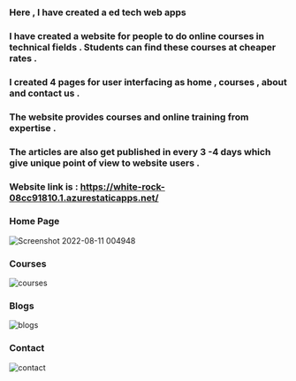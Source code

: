 ### Here , I have created a ed tech web apps  
### I have created a website for people to do online courses in technical fields . Students can find these courses at cheaper rates .
### I created 4 pages for user interfacing as home , courses , about and contact us .
### The website provides courses and online training from expertise . 
### The articles are also get published in every 3 -4 days which give unique point of view to website users .
### Website link is : https://white-rock-08cc91810.1.azurestaticapps.net/


### Home Page
![Screenshot 2022-08-11 004948](https://user-images.githubusercontent.com/80411472/184002449-cfa317f4-71bb-4f0a-8621-df29ee013584.png)


### Courses
![courses](https://user-images.githubusercontent.com/80411472/184002445-2c7579f8-c2ed-4d4d-b896-59e0c6e8cd88.png)

### Blogs
![blogs](https://user-images.githubusercontent.com/80411472/184002428-9c81a4e3-b97c-4b90-b56c-67c1de2309d0.png)

### Contact
![contact](https://user-images.githubusercontent.com/80411472/184002434-e1e70e5c-a354-409f-99fc-effca5dcfa95.png)


